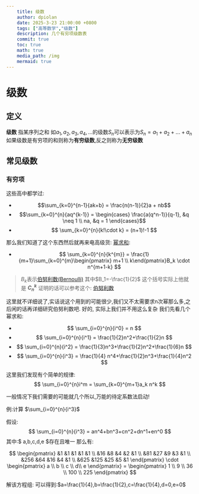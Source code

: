 ```yaml
---
    title: 级数
    author: dpiolan 
    date: 2025-3-23 21:00:00 +0800
    tags: ["高等数学","级数"]
    description: 几个有穷项级数表
    commit: true
    toc: true
    math: true
    media_path: /img
    mermaid: true
---
```



# 级数

## 定义
**级数** 指某序列之和 如$a_1,a_2,a_3,a_4,...$的级数$S_n$可以表示为$S_n = a_1+a_2+...+a_n$ 如果级数是有穷项的和则称为**有穷级数**,反之则称为**无穷级数**

## 常见级数
### 有穷项
这些高中都学过:

* $$\sum_{k=0}^{n-1}{ak+b} = \frac{n(n-1)}{2}a + nb$$
* $$\sum_{k=0}^{n}{aq^{k-1}} = \begin{cases}
\frac{a(q^n-1)}{q-1}, &q \neq 1 \\
na, &q = 1
\end{cases}$$
* $$
\sum_{k=0}^{n}{k!\cdot k} = (n+1)!-1
$$


那么我们知道了这个东西然后就再来电高级货:
[幂求和][3]: 
* $$
  \sum_{k=0}^{n}{k^{m}} = \frac{1}{m+1}\sum_{k=0}^{m}\begin{pmatrix} m+1 \\ k\end{pmatrix}B_k \cdot n^{m+1-k}
$$
> $B_k$表示[伯努利数(Bernoulli)][1] 其中$B_1=-\frac{1}{2}$
这个括号实际上他就是 **$C_n^k$**
证明的话可以参考这个: [伯努利数](https://oi-wiki.org/math/combinatorics/bernoulli/)

这里就不详细说了,实话说这个用到的可能很少,我们又不太需要求n次幂那么多,之后闲的话再详细研究伯努利数吧.
好的, 实际上我们并不用这么复杂
我们先看几个幂求和:
* $$
\sum_{i=0}^{n}{i^0} = n
$$
* $$
\sum_{i=0}^{n}{i^1} = \frac{1}{2}n^2+\frac{1}{2}n
$$
* $$
\sum_{i=0}^{n}{i^2} = \frac{1}{3}n^3+\frac{1}{2}n^2+\frac{1}{6}n
$$
* $$
\sum_{i=0}^{n}{i^3} = \frac{1}{4}
n^4+\frac{1}{2}n^3+\frac{1}{4}n^2
$$

这里我们发现有个简单的规律:
$$
 \sum_{i=0}^{n}i^m = \sum_{k=0}^{m+1}a_k n^k 
$$

一般情况下我们需要的可能就几个所以,万能的待定系数法启动!

例:计算 $\sum_{i=0}^{n}{i^3}$ 

假设:
$$
\sum_{i=0}^{n}{i^3} = an^4+bn^3+cn^2+dn^1+en^0 
$$
其中:$ a,b,c,d,e $存在且唯一
那么有:

$$
\begin{pmatrix}
&1 &1 &1 &1 &1 \\
&16 &8 &4 &2 &1 \\
&81 &27 &9 &3 &1 \\
&256 &64 &16 &4 &1 \\
&625 &125 &25 &5 &1
\end{pmatrix} \cdot \begin{pmatrix}
a \\ b \\ c \\ d\\ e
\end{pmatrix} = \begin{pmatrix}
1 \\
9 \\
36 \\
100 \\
225
\end{pmatrix}
$$

解该方程组: 可以得到:$a=\frac{1}{4},b=\frac{1}{2},c=\frac{1}{4},d=0,e=0$


[1]: https://zh.wikipedia.org/wiki/%E4%BC%AF%E5%8A%AA%E5%88%A9%E6%95%B0 "伯努利数(Bernoulli)"
[2]: https://zh.wikipedia.org/wiki/%E4%BC%AF%E5%8A%AA%E5%88%A9%E5%A4%9A%E9%A0%85%E5%BC%8F "伯努利多项式(Bernoulli多项式)]"
[3]: https://zh.wikipedia.org/wiki/%E7%AD%89%E5%B9%82%E6%B1%82%E5%92%8C "幂求和"
